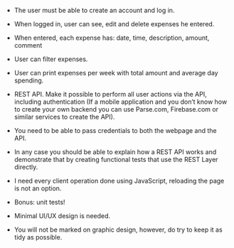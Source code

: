 
* The user must be able to create an account and log in.
* When logged in, user can see, edit and delete expenses he entered.
* When entered, each expense has: date, time, description, amount, comment
* User can filter expenses.
* User can print expenses per week with total amount and average day spending.
* REST API. Make it possible to perform all user actions via the API, including authentication (If a mobile application and you don’t know how to create your own backend you can use Parse.com, Firebase.com or similar services to create the API).
* You need to be able to pass credentials to both the webpage and the API.

* In any case you should be able to explain how a REST API works and demonstrate that by creating functional tests that use the REST Layer directly.

* I need every client operation done using JavaScript, reloading the page is not an option.
* Bonus: unit tests!
* Minimal UI/UX design is needed.
* You will not be marked on graphic design, however, do try to keep it as tidy as possible.
